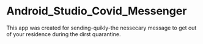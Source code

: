 # Android_Studio_Covid_Messenger
This app was created for sending-quikly-the nessecary message to get out of your residence during the dirst quarantine. 
